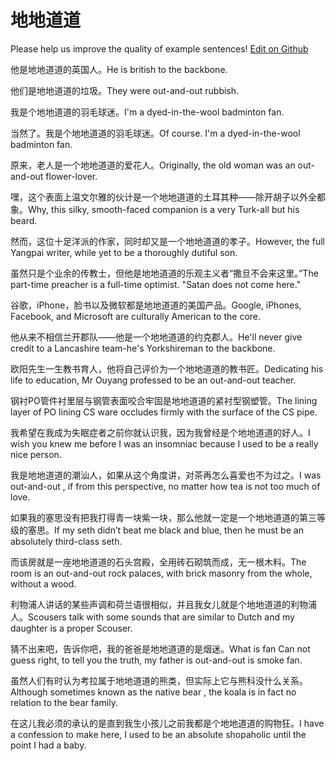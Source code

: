 # 地地道道

Please help us improve the quality of example sentences! [Edit on Github](https://github.com/jiyushe/jiyu-example-sentence-source/blob/main/chinese/dididaodao.md)

<p><span class="chinese">他是地地道道的英国人。</span><span class="english">He is british to the backbone.</span></p>

<p><span class="chinese">他们是地地道道的垃圾。</span><span class="english">They were out-and-out rubbish.</span></p>

<p><span class="chinese">我是个地地道道的羽毛球迷。</span><span class="english">I'm a dyed-in-the-wool badminton fan.</span></p>

<p><span class="chinese">当然了。我是个地地道道的羽毛球迷。</span><span class="english">Of course. I'm a dyed-in-the-wool badminton fan.</span></p>

<p><span class="chinese">原来，老人是一个地地道道的爱花人。</span><span class="english">Originally, the old woman was an out-and-out flower-lover.</span></p>

<p><span class="chinese">嘿，这个表面上温文尔雅的伙计是一个地地道道的土耳其种――除开胡子以外全都象。</span><span class="english">Why, this silky, smooth-faced companion is a very Turk-all but his beard.</span></p>

<p><span class="chinese">然而，这位十足洋派的作家，同时却又是一个地地道道的孝子。</span><span class="english">However, the full Yangpai writer, while yet to be a thoroughly dutiful son.</span></p>

<p><span class="chinese">虽然只是个业余的传教士，但他是地地道道的乐观主义者“撒旦不会来这里。”</span><span class="english">The part-time preacher is a full-time optimist. "Satan does not come here."</span></p>

<p><span class="chinese">谷歌，iPhone，脸书以及微软都是地地道道的美国产品。</span><span class="english">Google, iPhones, Facebook, and Microsoft are culturally American to the core.</span></p>

<p><span class="chinese">他从来不相信兰开郡队——他是一个地地道道的约克郡人。</span><span class="english">He'll never give credit to a Lancashire team-he's Yorkshireman to the backbone.</span></p>

<p><span class="chinese">欧阳先生一生教书育人，他将自己评价为一个地地道道的教书匠。</span><span class="english">Dedicating his life to education, Mr Ouyang professed to be an out-and-out teacher.</span></p>

<p><span class="chinese">钢衬PO管件衬里层与钢管表面咬合牢固是地地道道的紧衬型钢塑管。</span><span class="english">The lining layer of PO lining CS ware occludes firmly with the surface of the CS pipe.</span></p>

<p><span class="chinese">我希望在我成为失眠症者之前你就认识我，因为我曾经是个地地道道的好人。</span><span class="english">I wish you knew me before I was an insomniac because I used to be a really nice person.</span></p>

<p><span class="chinese">我是地地道道的潮汕人，如果从这个角度讲，对茶再怎么喜爱也不为过之。</span><span class="english">I was out-and-out , if from this perspective, no matter how tea is not too much of love.</span></p>

<p><span class="chinese">如果我的塞思没有把我打得青一块紫一块，那么他就一定是一个地地道道的第三等级的塞思。</span><span class="english">If my seth didn’t beat me black and blue, then he must be an absolutely third-class seth.</span></p>

<p><span class="chinese">而该房就是一座地地道道的石头宫殿，全用砖石砌筑而成，无一根木料。</span><span class="english">The room is an out-and-out rock palaces, with brick masonry from the whole, without a wood.</span></p>

<p><span class="chinese">利物浦人讲话的某些声调和荷兰语很相似，并且我女儿就是个地地道道的利物浦人。</span><span class="english">Scousers talk with some sounds that are similar to Dutch and my daughter is a proper Scouser.</span></p>

<p><span class="chinese">猜不出来吧，告诉你吧，我的爸爸是地地道道的是烟迷。</span><span class="english">What is fan Can not guess right, to tell you the truth, my father is out-and-out is smoke fan.</span></p>

<p><span class="chinese">虽然人们有时认为考拉属于地地道道的熊类，但实际上它与熊科没什么关系。</span><span class="english">Although sometimes known as the native bear , the koala is in fact no relation to the bear family.</span></p>

<p><span class="chinese">在这儿我必须的承认的是直到我生小孩儿之前我都是个地地道道的购物狂。</span><span class="english">I have a confession to make here, I used to be an absolute shopaholic until the point I had a baby.</span></p>

